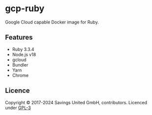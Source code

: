 # gcp-ruby
Google Cloud capable Docker image for Ruby.

## Features

- Ruby 3.3.4
- Node.js v18
- gcloud
- Bundler
- Yarn
- Chrome

## Licence

Copyright © 2017-2024 Savings United GmbH, contributors. Licenced under [GPL-3](https://github.com/pcvg/gcp-ruby/blob/master/LICENSE)
